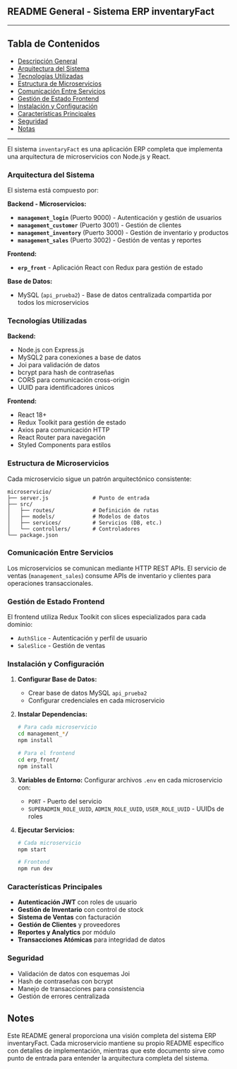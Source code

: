 ## README General - Sistema ERP inventaryFact

---

## Tabla de Contenidos
* [Descripción General](#descripción-general)
* [Arquitectura del Sistema](#arquitectura-del-sistema)
* [Tecnologías Utilizadas](#tecnologías-utilizadas)
* [Estructura de Microservicios](#estructura-de-microservicios)
* [Comunicación Entre Servicios](#comunicación-entre-servicios)
* [Gestión de Estado Frontend](#gestión-de-estado-frontend)
* [Instalación y Configuración](#instalación-y-configuración)
* [Características Principales](#características-principales)
* [Seguridad](#seguridad)
* [Notas](#notas)

---

El sistema `inventaryFact` es una aplicación ERP completa que implementa una arquitectura de microservicios con Node.js y React. 

### Arquitectura del Sistema

El sistema está compuesto por:

**Backend - Microservicios:**
* **`management_login`** (Puerto 9000) - Autenticación y gestión de usuarios
* **`management_customer`** (Puerto 3001) - Gestión de clientes
* **`management_inventory`** (Puerto 3000) - Gestión de inventario y productos
* **`management_sales`** (Puerto 3002) - Gestión de ventas y reportes

**Frontend:**
* **`erp_front`** - Aplicación React con Redux para gestión de estado 

**Base de Datos:**
- MySQL (`api_prueba2`) - Base de datos centralizada compartida por todos los microservicios

### Tecnologías Utilizadas

**Backend:**
- Node.js con Express.js
- MySQL2 para conexiones a base de datos
- Joi para validación de datos
- bcrypt para hash de contraseñas
- CORS para comunicación cross-origin
- UUID para identificadores únicos

**Frontend:**
- React 18+
- Redux Toolkit para gestión de estado
- Axios para comunicación HTTP
- React Router para navegación
- Styled Components para estilos

### Estructura de Microservicios

Cada microservicio sigue un patrón arquitectónico consistente:

```
microservicio/
├── server.js              # Punto de entrada
├── src/
│   ├── routes/            # Definición de rutas
│   ├── models/            # Modelos de datos
│   ├── services/          # Servicios (DB, etc.)
│   └── controllers/       # Controladores
└── package.json
```

### Comunicación Entre Servicios

Los microservicios se comunican mediante HTTP REST APIs. El servicio de ventas (`management_sales`) consume APIs de inventario y clientes para operaciones transaccionales.

### Gestión de Estado Frontend

El frontend utiliza Redux Toolkit con slices especializados para cada dominio:
- `AuthSlice` - Autenticación y perfil de usuario
- `SaleSlice` - Gestión de ventas

### Instalación y Configuración

1. **Configurar Base de Datos:**
   - Crear base de datos MySQL `api_prueba2`
   - Configurar credenciales en cada microservicio

2. **Instalar Dependencias:**
   ```bash
   # Para cada microservicio
   cd management_*/
   npm install
   
   # Para el frontend
   cd erp_front/
   npm install
   ```

3. **Variables de Entorno:**
   Configurar archivos `.env` en cada microservicio con:
   - `PORT` - Puerto del servicio
   - `SUPERADMIN_ROLE_UUID`, `ADMIN_ROLE_UUID`, `USER_ROLE_UUID` - UUIDs de roles

4. **Ejecutar Servicios:**
   ```bash
   # Cada microservicio
   npm start
   
   # Frontend
   npm run dev
   ```

### Características Principales

- **Autenticación JWT** con roles de usuario
- **Gestión de Inventario** con control de stock
- **Sistema de Ventas** con facturación
- **Gestión de Clientes** y proveedores
- **Reportes y Analytics** por módulo
- **Transacciones Atómicas** para integridad de datos 

### Seguridad

- Validación de datos con esquemas Joi
- Hash de contraseñas con bcrypt
- Manejo de transacciones para consistencia
- Gestión de errores centralizada 

## Notes

Este README general proporciona una visión completa del sistema ERP inventaryFact. Cada microservicio mantiene su propio README específico con detalles de implementación, mientras que este documento sirve como punto de entrada para entender la arquitectura completa del sistema.
